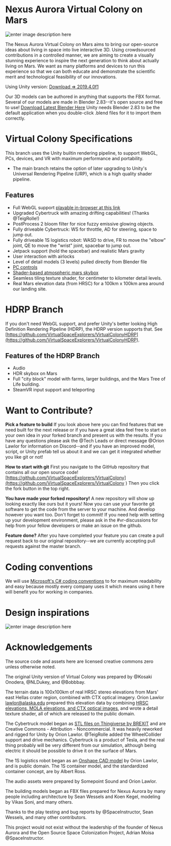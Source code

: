 
# Nexus Aurora Virtual Colony on Mars

![enter image description here](http://h2847766.stratoserver.net/pydio/public/292cda38e/dl/SpaceSuit-CaliD-Banner.png?ct=true)

The Nexus Aurora Virtual Colony on Mars aims to bring our open-source ideas about living in space into live interactive 3D. Using crowdsourced contributions in a controlled manner, we are aiming to create a visually stunning experience to inspire the next generation to think about actually living on Mars. We want as many platforms and devices to run this experience so that we can both educate and demonstrate the scientific merit and technological feasibility of our innovations.

Using Unity version: [Download => 2019.4.0f1](https://unity3d.com/get-unity/download/archive)

Our 3D models can be authored in anything that supports the FBX format.  Several of our models are made in Blender 2.83--it's open source and free to use! [Download Latest Blender Here](https://www.blender.org/)  Unity needs Blender 2.83 to be the default application when you double-click .blend files for it to import them correctly.


# Virtual Colony Specifications
This branch uses the Unity builtin rendering pipeline, to support WebGL, PCs, devices, and VR with maximum performance and portability.
 - The main branch retains the option of later upgrading to Unity's Universal Rendering Pipeline (URP), which is a high quality shader pipeline.

## Features
 - Full WebGL support [playable in-browser at this link](http://cim.lawlorcode.com/virtual-colony-WebGL/)
 - Upgraded Cybertruck with amazing drifting capabilities!  (Thanks @TeigRolle!)
 - PostProcess 2 bloom filter for nice fuzzy emissive glowing objects.
 - Fully driveable Cybertruck: WS for throttle, AD for steering, space to jump out.
 - Fully driveable 1S logistics robot: WASD to drive, FR to move the "elbow" joint, QE to move the "wrist" joint, spacebar to jump out.
 - Jetpack support (hold the spacebar) and realistic Mars gravity
 - User interaction with airlocks
 - Level of detail models (3 levels) pulled directly from Blender file
 - [PC controls](https://github.com/Nexus-Aurora/vr-unity-demo/issues/12)
 - [Shader-based atmospheric mars skybox](https://github.com/Nexus-Aurora/vr-unity-demo/issues/11)
 - Seamless tiling texture shader, for centimeter to kilometer detail levels.
 - Real Mars elevation data (from HRSC) for a 100km x 100km area around our landing site.


# HDRP Branch
If you don't need WebGL support, and prefer Unity's better looking High Definition Rendering Pipeline (HDRP), the HDRP version supports that.  See [https://github.com/VirtualSpaceExplorers/VirtualColonyHDRP](https://github.com/VirtualSpaceExplorers/VirtualColonyHDRP).


## Features of the HDRP Branch
 - Audio
 - HDR skybox on Mars
 - Full "city block" model with farms, larger buildings, and the Mars Tree of Life building.
 - SteamVR input support and teleporting

# Want to Contribute?
**Pick a feature to build** If you look above here you can find features that we need built for the next release or if you have a great idea feel free to start on your own idea in your forked branch and present us with the results. If you have any questions please ask the @Tech Leads or direct message @Orion Lawlor for information on Discord--and if you have an improved model, script, or Unity prefab tell us about it and we can get it integrated whether you like git or not!

**How to start with git** First you navigate to the GitHub repository that contains all our open source code! [https://github.com/VirtualSpaceExplorers/VirtualColony](https://github.com/VirtualSpaceExplorers/VirtualColony ) Then you click the fork button in the top right.

**You have made your forked repository!** A new repository will show up looking exactly like ours but it yours! Now you can use your favorite git software to get the code from the server to your machine. And develop however you want too. Don't forget to commit! If you need help with setting up your development environment, please ask in the #vr-discussions for help from your fellow developers or make an issue on the github. 

**Feature done?** After you have completed your feature you can create a pull request back to our original repository--we are currently accepting pull requests against the master branch.

# Coding conventions
We will use [Microsoft's C# coding conventions](<https://github.com/ktaranov/naming-convention/blob/master/C%23 Coding Standards and Naming Conventions.md>) to for maximum readability and easy because mostly every company uses it which means using it here will benefit you for working in companies. 

# Design inspirations
![enter image description here](http://h2847766.stratoserver.net/pydio/public/69fe889fd/dl/Social-Media-Post-Suggestion.png?ct=true)

# Acknowledgements

The source code and assets here are licensed creative commons zero unless otherwise noted.

The original Unity version of Virtual Colony was prepared by @Kosaki Onodera, @NLDukey, and @Bobbbay.  

The terrain data is 100x100km of real HRSC stereo elevations from Mars' east Hellas crater region, combined with CTX optical imagery.  Orion Lawlor lawlor@alaska.edu prepared this elevation data by combining [HRSC elevations, MOLA elevations, and CTX optical images](https://docs.google.com/document/d/1UgCzdZw2R4w5p_X4vAVlrZJwOz1a6WO9EtQ_lVTuwdU/edit), and wrote a detail texture shader, all of which are released to the public domain.

The Cybertruck model began as [STL files on Thingiverse by BREXIT](https://www.thingiverse.com/thing:4000493/files) and are Creative Commons - Attribution - Noncommercial.  It was heavily reworked and rigged for Unity by Orion Lawlor.  @TeigRolle added the WheelCollider support and drive mechanics.  Cybertruck is a product of Tesla, and the real thing probably will be very different from our simulation, although being electric it should be possible to drive it on the surface of Mars.

The 1S logistics robot began as an [Onshape CAD model](https://cad.onshape.com/documents/8fee4f1529602bb55e1d3eb7/w/30baf6f0419c8791741a8e36/e/c707eaa1296f0e26e7522261) by Orion Lawlor, and is public domain.  The 1S container model, and the standardized container concept, are by Albert Ross.  

The audio assets were prepared by Somepoint Sound and Orion Lawlor.

The building models began as FBX files prepared for Nexus Aurora by many people including architecture by Sean Wessels and Koen Kegel, modeling by Vikas Soni, and many others.  

Thanks to the play testing and bug reports by @SpaceInstructor, Sean Wessels, and many other contributors. 

This project would not exist without the leadership of the founder of Nexus Aurora and the Open Source Space Colonization Project, Adrian Moisa @SpaceInstructor.


